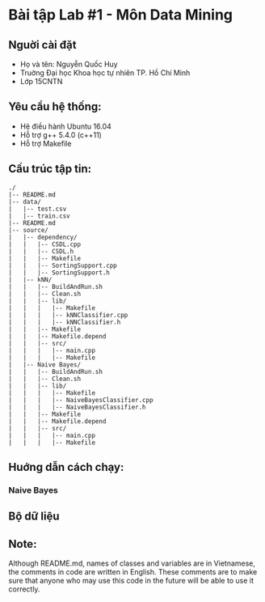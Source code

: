 # Bài tập Lab #1 - Môn Data Mining

## Nguời cài đặt
* Họ và tên: Nguyễn Quốc Huy
* Truờng Đại học Khoa học tự nhiên TP. Hồ Chí Minh
* Lớp 15CNTN

## Yêu cầu hệ thống:
* Hệ điều hành Ubuntu 16.04
* Hỗ trợ g++ 5.4.0 (c++11)
* Hỗ trợ Makefile

## Cấu trúc tập tin:
```
./
|-- README.md
|-- data/
|   |-- test.csv
|   |-- train.csv
|-- README.md
|-- source/
|   |-- dependency/
|   |   |-- CSDL.cpp
|   |   |-- CSDL.h
|   |   |-- Makefile
|   |   |-- SortingSupport.cpp
|   |   |-- SortingSupport.h
|   |-- kNN/
|   |   |-- BuildAndRun.sh
|   |   |-- Clean.sh
|   |   |-- lib/
|   |   |   |-- Makefile
|   |   |   |-- kNNClassifier.cpp
|   |   |   |-- kNNClassifier.h
|   |   |-- Makefile
|   |   |-- Makefile.depend
|   |   |-- src/
|   |   |   |-- main.cpp
|   |   |   |-- Makefile
|   |-- Naive Bayes/
|   |   |-- BuildAndRun.sh
|   |   |-- Clean.sh
|   |   |-- lib/
|   |   |   |-- Makefile
|   |   |   |-- NaiveBayesClassifier.cpp
|   |   |   |-- NaiveBayesClassifier.h
|   |   |-- Makefile
|   |   |-- Makefile.depend
|   |   |-- src/
|   |   |   |-- main.cpp
|   |   |   |-- Makefile
```

## Huớng dẫn cách chạy:

### Naive Bayes

## Bộ dữ liệu

## Note:
Although README.md, names of classes and variables are in 
Vietnamese, the comments in code are written in English. 
These comments are to make sure that anyone who may use 
this code in the future will be able to use it correctly. 

